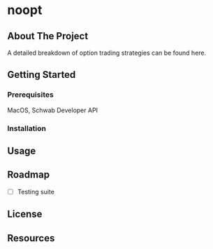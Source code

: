 # noopt

## About The Project

A detailed breakdown of option trading strategies can be found here. 

## Getting Started

### Prerequisites

MacOS, Schwab Developer API

### Installation

## Usage

## Roadmap

- [ ] Testing suite

## License

## Resources


